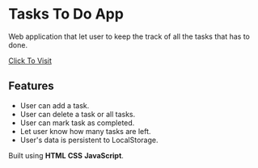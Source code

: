 # Tasks To Do App

Web application that let user to keep the track of all the tasks that has to done.

[Click To Visit](https://taskstodoappbyshikharsingh.netlify.app/)

## Features

- User can add a task.
- User can delete a task or all tasks.
- User can mark task as completed.
- Let user know how many tasks are left.
- User's data is persistent to LocalStorage.

Built using **HTML** **CSS** **JavaScript**.
